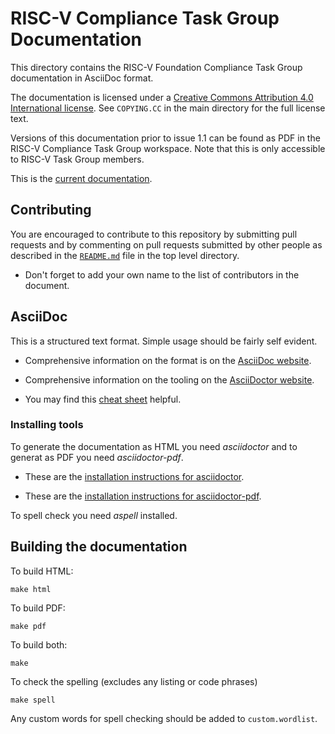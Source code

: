 # RISC-V Compliance Task Group Documentation

This directory contains the RISC-V Foundation Compliance Task Group
documentation in AsciiDoc format.

The documentation is licensed under a [Creative Commons Attribution 4.0 International license](https://creativecommons.org/licenses/by/4.0/legalcode).  See `COPYING.CC` in the main directory for the full license text.

Versions of this documentation prior to issue 1.1 can be found as PDF in the RISC-V Compliance Task Group workspace.  Note that this is only accessible to RISC-V Task Group members.

This is the [current documentation](https://riscv.github.io/riscv-compliance/).

## Contributing

You are encouraged to contribute to this repository by submitting pull requests and by commenting on pull requests submitted by other people as described in the [`README.md`](../README.md) file in the top level directory.

- Don't forget to add your own name to the list of contributors in the
  document.

## AsciiDoc

This is a structured text format. Simple usage should be fairly self evident.

- Comprehensive information on the format is on the [AsciiDoc website](http://www.methods.co.nz/asciidoc/).

- Comprehensive information on the tooling on the [AsciiDoctor website](https://asciidoctor.org/).

- You may find this [cheat sheet](https://asciidoctor.org/docs/asciidoc-syntax-quick-reference/) helpful.

### Installing tools

To generate the documentation as HTML you need _asciidoctor_ and to generat as
PDF you need _asciidoctor-pdf_.

- These are the [installation instructions for asciidoctor](https://asciidoctor.org/docs/install-toolchain/).

- These are the [installation instructions for asciidoctor-pdf](https://asciidoctor.org/docs/asciidoctor-pdf/#install-the-published-gem).

To spell check you need _aspell_ installed.

## Building the documentation

To build HTML:
```shell
make html
```

To build PDF:
```shell
make pdf
```

To build both:
```shell
make
```

To check the spelling (excludes any listing or code phrases)
```shell
make spell
```
Any custom words for spell checking should be added to `custom.wordlist`.
